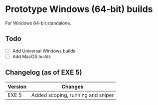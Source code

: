 # Prototype Windows (64-bit) builds

For Windows 64-bit standalone.

## Todo

- [ ] Add Universal Windows builds
- [ ] Add MacOS builds

## Changelog (as of EXE 5)

Version | Changes
------- | -------
EXE 5 | Added scoping, running and sniper
